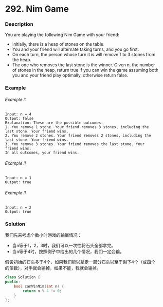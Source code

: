 # 292. Nim Game

### Description

You are playing the following Nim Game with your friend:

- Initially, there is a heap of stones on the table.
- You and your friend will alternate taking turns, and you go first.
- On each turn, the person whose turn it is will remove 1 to 3 stones from the heap.
- The one who removes the last stone is the winner.
Given n, the number of stones in the heap, return true if you can win the game assuming both you and your friend play optimally, otherwise return false.

### Example 

###### Example I:

```
Input: n = 4
Output: false
Explanation: These are the possible outcomes:
1. You remove 1 stone. Your friend removes 3 stones, including the last stone. Your friend wins.
2. You remove 2 stones. Your friend removes 2 stones, including the last stone. Your friend wins.
3. You remove 3 stones. Your friend removes the last stone. Your friend wins.
In all outcomes, your friend wins.
```

###### Example II

```
Input: n = 1
Output: true
```

###### Example II

```
Input: n = 2
Output: true
```

### Solution

我们先来考虑个数小时游戏的输赢情况：

- 当n等于1，2，3时，我们可以一次性将石头全部拿完。
- 当n等于4时，按照例子中给出的几个情况，我们一定会输。

假设初始的石头多于4个，如果我们能以拿走一部分石头以至于剩下4个（或四个的倍数），对手就会输掉，如果不能，我就会输掉。

```c++
class Solution {
public:
    bool canWinNim(int n) {
        return n % 4 != 0;
    }
};
```
